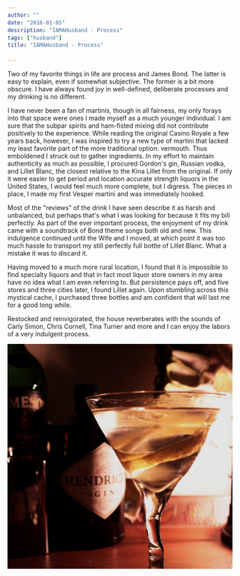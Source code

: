 ```yaml
---
author: ""
date: "2016-01-05"
description: "IAMAHusband - Process"
tags: ["husband"]
title: "IAMAHusband - Process"

---
```


Two of my favorite things in life are process and James Bond. The latter is easy to explain, even if somewhat subjective. The former is a bit more obscure. I have always found joy in well-defined, deliberate processes and my drinking is no different.

 I have never been a fan of martinis, though in all fairness, my only forays into that space were ones I made myself as a much younger individual. I am sure that the subpar spirits and ham-fisted mixing did not contribute positively to the experience. While reading the original Casino Royale a few years back, however, I was inspired to try a new type of martini that lacked my least favorite part of the more traditional option: vermouth. Thus emboldened I struck out to gather ingredients. In my effort to maintain authenticity as much as possible, I procured Gordon's gin, Russian vodka, and Lillet Blanc, the closest relative to the Kina Lillet from the original. If only it were easier to get period and location accurate strength liquors in the United States, I would feel much more complete, but I digress. The pieces in place, I made my first Vesper martini and was immediately hooked.

 Most of the "reviews" of the drink I have seen describe it as harsh and unbalanced, but perhaps that's what I was looking for because it fits my bill perfectly. As part of the ever important process, the enjoyment of my drink came with a soundtrack of Bond theme songs both old and new. This indulgence continued until the Wife and I moved, at which point it was too much hassle to transport my still perfectly full bottle of Lillet Blanc. What a mistake it was to discard it.

 Having moved to a much more rural location, I found that it is impossible to find specialty liquors and that in fact most liquor store owners in my area have no idea what I am even referring to. But persistence pays off, and five stores and three cities later, I found Lillet again. Upon stumbling across this mystical cache, I purchased three bottles and am confident that will last me for a good long while.

 Restocked and reinvigorated, the house reverberates with the sounds of Carly Simon, Chris Cornell, Tina Turner and more and I can enjoy the labors of a very indulgent process.

 ![Vesper martini](vesper_sm.png)
